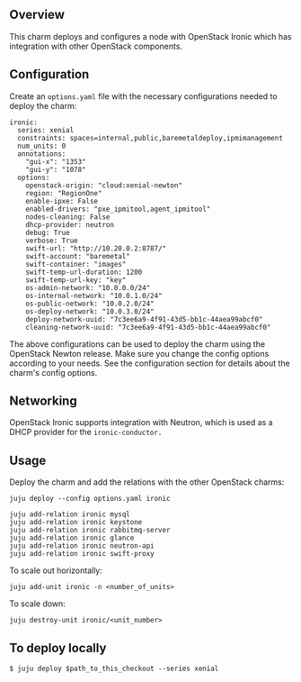 ## Overview

This charm deploys and configures a node with OpenStack Ironic which has 
integration with other OpenStack components.

## Configuration

Create an `options.yaml` file with the necessary configurations needed to deploy
the charm:

    ironic:
      series: xenial
      constraints: spaces=internal,public,baremetaldeploy,ipmimanagement
      num_units: 0
      annotations:
        "gui-x": "1353"
        "gui-y": "1078"
      options:
        openstack-origin: "cloud:xenial-newton"
        region: "RegionOne"
        enable-ipxe: False
        enabled-drivers: "pxe_ipmitool,agent_ipmitool"
        nodes-cleaning: False
        dhcp-provider: neutron
        debug: True
        verbose: True
        swift-url: "http://10.20.0.2:8787/"
        swift-account: "baremetal"
        swift-container: "images"
        swift-temp-url-duration: 1200
        swift-temp-url-key: "key"
        os-admin-network: "10.0.0.0/24"
        os-internal-network: "10.0.1.0/24"
        os-public-network: "10.0.2.0/24"
        os-deploy-network: "10.0.3.0/24"
        deploy-network-uuid: "7c3ee6a9-4f91-43d5-bb1c-44aea99abcf0"
        cleaning-network-uuid: "7c3ee6a9-4f91-43d5-bb1c-44aea99abcf0"


The above configurations can be used to deploy the charm using
the OpenStack Newton release. Make sure you change the config options according
to your needs. See the configuration section for details about the charm's config
options.

## Networking

OpenStack Ironic supports integration with Neutron, which is used as a DHCP
provider for the `ironic-conductor.`

## Usage

Deploy the charm and add the relations with the other OpenStack charms:

    juju deploy --config options.yaml ironic

    juju add-relation ironic mysql
    juju add-relation ironic keystone
    juju add-relation ironic rabbitmq-server
    juju add-relation ironic glance
    juju add-relation ironic neutron-api
    juju add-relation ironic swift-proxy

To scale out horizontally:

    juju add-unit ironic -n <number_of_units>

To scale down:

    juju destroy-unit ironic/<unit_number>


## To deploy locally

    $ juju deploy $path_to_this_checkout --series xenial
